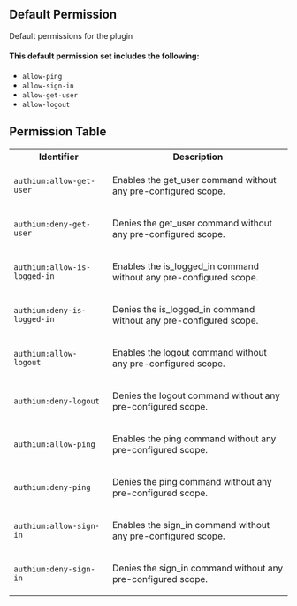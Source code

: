 ## Default Permission

Default permissions for the plugin

#### This default permission set includes the following:

- `allow-ping`
- `allow-sign-in`
- `allow-get-user`
- `allow-logout`

## Permission Table

<table>
<tr>
<th>Identifier</th>
<th>Description</th>
</tr>


<tr>
<td>

`authium:allow-get-user`

</td>
<td>

Enables the get_user command without any pre-configured scope.

</td>
</tr>

<tr>
<td>

`authium:deny-get-user`

</td>
<td>

Denies the get_user command without any pre-configured scope.

</td>
</tr>

<tr>
<td>

`authium:allow-is-logged-in`

</td>
<td>

Enables the is_logged_in command without any pre-configured scope.

</td>
</tr>

<tr>
<td>

`authium:deny-is-logged-in`

</td>
<td>

Denies the is_logged_in command without any pre-configured scope.

</td>
</tr>

<tr>
<td>

`authium:allow-logout`

</td>
<td>

Enables the logout command without any pre-configured scope.

</td>
</tr>

<tr>
<td>

`authium:deny-logout`

</td>
<td>

Denies the logout command without any pre-configured scope.

</td>
</tr>

<tr>
<td>

`authium:allow-ping`

</td>
<td>

Enables the ping command without any pre-configured scope.

</td>
</tr>

<tr>
<td>

`authium:deny-ping`

</td>
<td>

Denies the ping command without any pre-configured scope.

</td>
</tr>

<tr>
<td>

`authium:allow-sign-in`

</td>
<td>

Enables the sign_in command without any pre-configured scope.

</td>
</tr>

<tr>
<td>

`authium:deny-sign-in`

</td>
<td>

Denies the sign_in command without any pre-configured scope.

</td>
</tr>
</table>
